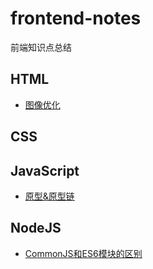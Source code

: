 # frontend-notes
前端知识点总结

## HTML
* [图像优化](./docs/HTML/图像优化.md#图像优化)

## CSS
## JavaScript
* [原型&原型链](./docs/JavaScript/原型&原型链)

## NodeJS
* [CommonJS和ES6模块的区别](./docs/NodeJS/CommonJS和ES6模块的区别.md)